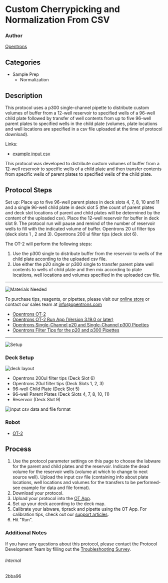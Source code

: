 # Custom Cherrypicking and Normalization From CSV

### Author
[Opentrons](https://opentrons.com/)

## Categories
* Sample Prep
     * Normalization

## Description

This protocol uses a p300 single-channel pipette to distribute custom volumes of buffer from a 12-well reservoir to specified wells of a 96-well child plate followed by transfer of well contents from up to five 96-well parent plates to specified wells in the child plate (volumes, plate locations and well locations are specified in a csv file uploaded at the time of protocol download).

Links:
* [example input csv](https://opentrons-protocol-library-website.s3.amazonaws.com/custom-README-images/2bba96/ExampleCSV-cherrypicking+and+normalization+1.csv)


This protocol was developed to distribute custom volumes of buffer from a 12-well reservoir to specific wells of a child plate and then transfer contents from specific wells of parent plates to specified wells of the child plate.

## Protocol Steps

Set up: Place up to five 96-well parent plates in deck slots 4, 7, 8, 10 and 11 and a single 96-well child plate in deck slot 5 (the count of parent plates and deck slot locations of parent and child plates will be determined by the content of the uploaded csv). Place the 12-well reservoir for buffer in deck slot 9. The protocol run will pause and remind of the number of reservoir wells to fill with the indicated volume of buffer. Opentrons 20 ul filter tips (deck slots 1 , 2 and 3). Opentrons 200 ul filter tips (deck slot 6).

The OT-2 will perform the following steps:
1. Use the p300 single to distribute buffer from the reservoir to wells of the child plate according to the uploaded csv file.
2. Use either the p20 single or p300 single to transfer parent plate well contents to wells of child plate and then mix according to plate locations, well locations and volumes specified in the uploaded csv file.

---
![Materials Needed](https://s3.amazonaws.com/opentrons-protocol-library-website/custom-README-images/001-General+Headings/materials.png)

To purchase tips, reagents, or pipettes, please visit our [online store](https://shop.opentrons.com/) or contact our sales team at [info@opentrons.com](mailto:info@opentrons.com)

* [Opentrons OT-2](https://shop.opentrons.com/collections/ot-2-robot/products/ot-2)
* [Opentrons OT-2 Run App (Version 3.19.0 or later)](https://opentrons.com/ot-app/)
* [Opentrons Single-Channel p20 and Single-Channel p300 Pipettes](https://shop.opentrons.com/collections/ot-2-pipettes/products/single-channel-electronic-pipette)
* [Opentrons Filter Tips for the p20 and p300 Pipettes](https://shop.opentrons.com/collections/opentrons-tips)

---
![Setup](https://s3.amazonaws.com/opentrons-protocol-library-website/custom-README-images/001-General+Headings/Setup.png)

### Deck Setup
![deck layout](https://opentrons-protocol-library-website.s3.amazonaws.com/custom-README-images/2bba96/Screen+Shot+2022-06-22+at+10.36.05+AM.png)

* Opentrons 200ul filter tips (Deck Slot 6)
* Opentrons 20ul filter tips (Deck Slots 1, 2, 3)
* 96-well Child Plate (Deck Slot 5)
* 96-well Parent Plates (Deck Slots 4, 7, 8, 10, 11)
* Reservoir (Deck Slot 9)

![input csv data and file format](https://opentrons-protocol-library-website.s3.amazonaws.com/custom-README-images/2bba96/screenshot_example_csv.png)

### Robot
* [OT-2](https://opentrons.com/ot-2)

## Process
1. Use the protocol parameter settings on this page to choose the labware for the parent and child plates and the reservoir. Indicate the dead volume for the reservoir wells (volume at which to change to next source well). Upload the input csv file (containing info about plate locations, well locations and volumes for the transfers to be performed-see example for data and file format).
2. Download your protocol.
3. Upload your protocol into the [OT App](https://opentrons.com/ot-app).
4. Set up your deck according to the deck map.
5. Calibrate your labware, tiprack and pipette using the OT App. For calibration tips, check out our [support articles](https://support.opentrons.com/en/collections/1559720-guide-for-getting-started-with-the-ot-2).
6. Hit "Run".

### Additional Notes
If you have any questions about this protocol, please contact the Protocol Development Team by filling out the [Troubleshooting Survey](https://protocol-troubleshooting.paperform.co/).

###### Internal
2bba96
